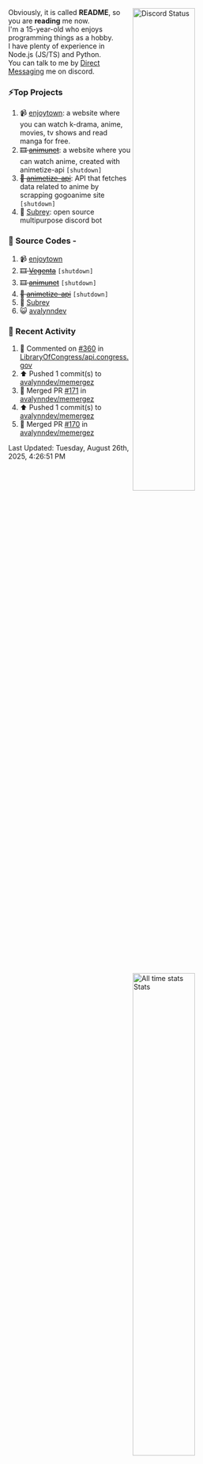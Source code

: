 <a href="https://discord.com/users/735059235141845003" target="_blank">
	<img width="50%" align="right" alt="Discord Status" src="https://lanyard.cnrad.dev/api/735059235141845003?bg=1f1f1f&borderRadius=5px">
</a>
<a href="https://wakatime.com/@Avalynn" target="_blank">
	<img width="50%" align="right" alt="All time stats Stats" src="https://github-readme-stats-one-liard-37.vercel.app/api/wakatime?username=avalynn&border_radius=5px&theme=dark&bg_color=1f1f1f&border_color=1f1f1f&icon_color=58a6ff&show_icons=true&disable_animations=true&custom_title=All%20Time%20Stats&v=2\&layout=compact">
</a>

<div align="left">
Obviously, it is called <b>README</b>, so you are <b>reading</b> me now.<br> 
I'm a 15-year-old who enjoys programming things as a hobby. <br>
I have plenty of experience in Node.js (JS/TS) and Python.<br>
You can talk to me by <a href="https://discord.com/users/735059235141845003">Direct Messaging</a> me on discord.<br>
</div>

### ⚡Top Projects
1. 📹 [enjoytown](https://enjoytown.pro): a website where you can watch k-drama, anime, movies, tv shows and read manga for free.
2. ~~🎞️ [animunet](https://animunet.vercel.app)~~: a website where you can watch anime, created with animetize-api `[shutdown]`
3. ~~🎉 [animetize-api](https://animetize-api.vercel.app)~~: API that fetches data related to anime by scrapping gogoanime site `[shutdown]`
2. 🤖 [Subrey](https://github.com/InfiniteDevs/Subrey): open source multipurpose discord bot 

### 📄 Source Codes -
1. 📹 [enjoytown](https://github.com/avalynndev/enjoytown) 
2. ~~🎞️ [Vegenta](https://github.com/InfiniteDevs/vegenta)~~ `[shutdown]`
3. ~~🎞️ [animunet](https://github.com/InfiniteDevs/animunet)~~ `[shutdown]`
4. ~~🎉 [animetize-api](https://github.com/avalynndev/animetize-api)~~ `[shutdown]`
5. 🤖 [Subrey](https://github.com/InfiniteDevs/Subrey)
6. 😺 [avalynndev](https://github.com/avalynndev/avalynn-web)

### 📄 Recent Activity

<!--RECENT_ACTIVITY:start-->
1. 💬 Commented on [#360](https://github.com/LibraryOfCongress/api.congress.gov/issues/360#issuecomment-3217190585) in [LibraryOfCongress/api.congress.gov](https://github.com/LibraryOfCongress/api.congress.gov)<br>
2. ⬆️ Pushed 1 commit(s) to [avalynndev/memergez](https://github.com/avalynndev/memergez)<br>
3. 🎉 Merged PR [#171](https://github.com/avalynndev/memergez/pull/171) in [avalynndev/memergez](https://github.com/avalynndev/memergez)<br>
4. ⬆️ Pushed 1 commit(s) to [avalynndev/memergez](https://github.com/avalynndev/memergez)<br>
5. 🎉 Merged PR [#170](https://github.com/avalynndev/memergez/pull/170) in [avalynndev/memergez](https://github.com/avalynndev/memergez)<br>
<!--RECENT_ACTIVITY:end-->

<!--RECENT_ACTIVITY:last_update-->
Last Updated: Tuesday, August 26th, 2025, 4:26:51 PM
<!--RECENT_ACTIVITY:last_update_end-->
